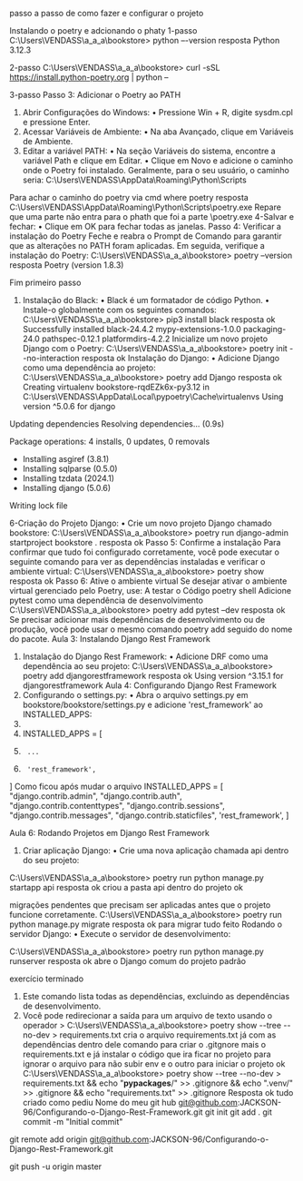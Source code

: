 passo a passo de como fazer e configurar o projeto 

Instalando o poetry e adcionando o phaty
1-passo
C:\Users\VENDASS\a_a_a\bookstore>
python –-version
resposta
Python 3.12.3

2-passo
C:\Users\VENDASS\a_a_a\bookstore>
curl -sSL https://install.python-poetry.org | python –

3-passo Passo 3: Adicionar o Poetry ao PATH
1.	Abrir Configurações do Windows:
•	Pressione Win + R, digite sysdm.cpl e pressione Enter.
2.	Acessar Variáveis de Ambiente:
•	Na aba Avançado, clique em Variáveis de Ambiente.
3.	Editar a variável PATH:
•	Na seção Variáveis do sistema, encontre a variável Path e clique em Editar.
•	Clique em Novo e adicione o caminho onde o Poetry foi instalado. Geralmente, para o seu usuário, o caminho seria:
C:\Users\VENDASS\AppData\Roaming\Python\Scripts

Para achar o caminho do poetry via cmd
where poetry
resposta
C:\Users\VENDASS\AppData\Roaming\Python\Scripts\poetry.exe
Repare que uma parte não entra para o phath que foi a parte \poetry.exe
4-Salvar e fechar:
•	Clique em OK para fechar todas as janelas.
Passo 4: Verificar a instalação do Poetry
Feche e reabra o Prompt de Comando para garantir que as alterações no PATH foram aplicadas. Em seguida, verifique a instalação do Poetry:
C:\Users\VENDASS\a_a_a\bookstore>
poetry –version
resposta
Poetry (version 1.8.3)

Fim primeiro passo
1.	Instalação do Black:
•	Black é um formatador de código Python.
•	Instale-o globalmente com os seguintes comandos:
C:\Users\VENDASS\a_a_a\bookstore>
pip3 install black
resposta ok
Successfully installed black-24.4.2 mypy-extensions-1.0.0 packaging-24.0 pathspec-0.12.1 platformdirs-4.2.2
Inicialize um novo projeto Django com o Poetry:
C:\Users\VENDASS\a_a_a\bookstore>
poetry init --no-interaction
resposta ok
Instalação do Django:
•	Adicione Django como uma dependência ao projeto:
C:\Users\VENDASS\a_a_a\bookstore>
poetry add Django
resposta ok
Creating virtualenv bookstore-rqdEZk6x-py3.12 in C:\Users\VENDASS\AppData\Local\pypoetry\Cache\virtualenvs
Using version ^5.0.6 for django

Updating dependencies
Resolving dependencies... (0.9s)

Package operations: 4 installs, 0 updates, 0 removals

  - Installing asgiref (3.8.1)
  - Installing sqlparse (0.5.0)
  - Installing tzdata (2024.1)
  - Installing django (5.0.6)

Writing lock file

6-Criação do Projeto Django:
•	Crie um novo projeto Django chamado bookstore:
C:\Users\VENDASS\a_a_a\bookstore>
poetry run django-admin startproject bookstore .
resposta ok
Passo 5: Confirme a instalação
Para confirmar que tudo foi configurado corretamente, você pode executar o seguinte comando para ver as dependências instaladas e verificar o ambiente virtual:
C:\Users\VENDASS\a_a_a\bookstore>
poetry show
resposta ok
Passo 6: Ative o ambiente virtual
Se desejar ativar o ambiente virtual gerenciado pelo Poetry, use:
A testar o Código
poetry shell
Adicione pytest como uma dependência de desenvolvimento
C:\Users\VENDASS\a_a_a\bookstore>
poetry add pytest –dev
resposta ok
Se precisar adicionar mais dependências de desenvolvimento ou de produção, você pode usar o mesmo comando poetry add seguido do nome do pacote.
Aula 3: Instalando Django Rest Framework
1.	Instalação do Django Rest Framework:
•	Adicione DRF como uma dependência ao seu projeto:
C:\Users\VENDASS\a_a_a\bookstore>
poetry add djangorestframework
resposta ok
Using version ^3.15.1 for djangorestframework
Aula 4: Configurando Django Rest Framework
1.	Configurando o settings.py:
•	Abra o arquivo settings.py em bookstore/bookstore/settings.py e adicione 'rest_framework' ao INSTALLED_APPS:
2.	
3.	INSTALLED_APPS = [
4.	    ...
5.	    'rest_framework',
]
Como ficou após mudar o arquivo
INSTALLED_APPS = [
    "django.contrib.admin",
    "django.contrib.auth",
    "django.contrib.contenttypes",
    "django.contrib.sessions",
    "django.contrib.messages",
    "django.contrib.staticfiles",
    'rest_framework',
]

Aula 6: Rodando Projetos em Django Rest Framework
1.	Criar aplicação Django:
•	Crie uma nova aplicação chamada api dentro do seu projeto:

C:\Users\VENDASS\a_a_a\bookstore>
poetry run python manage.py startapp api
resposta ok criou a pasta api dentro do projeto ok

migrações pendentes que precisam ser aplicadas antes que o projeto funcione corretamente.
C:\Users\VENDASS\a_a_a\bookstore>
poetry run python manage.py migrate
resposta ok para migrar tudo feito
Rodando o servidor Django:
•	Execute o servidor de desenvolvimento:

C:\Users\VENDASS\a_a_a\bookstore>
poetry run python manage.py runserver
resposta ok abre o Django comum do projeto padrão

exercício terminado
1.	Este comando lista todas as dependências, excluindo as dependências de desenvolvimento.
2.	Você pode redirecionar a saída para um arquivo de texto usando o operador >
C:\Users\VENDASS\a_a_a\bookstore>
poetry show --tree --no-dev > requirements.txt
cria o arquivo requirements.txt já com as dependências dentro dele
comando para criar o .gitgnore mais o requirements.txt e já instalar o código que ira ficar no projeto para ignorar o arquivo para não subir env  e o outro para iniciar o projeto ok
C:\Users\VENDASS\a_a_a\bookstore>
poetry show --tree --no-dev > requirements.txt && echo "__pypackages__/" >> .gitignore && echo ".venv/" >> .gitignore && echo "requirements.txt" >> .gitignore
Resposta ok tudo criado como pediu
Nome do meu git hub
git@github.com:JACKSON-96/Configurando-o-Django-Rest-Framework.git
git init
git add .
git commit -m "Initial commit"

git remote add origin git@github.com:JACKSON-96/Configurando-o-Django-Rest-Framework.git

git push -u origin master

